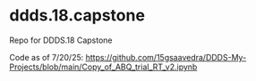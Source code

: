 # ddds.18.capstone
Repo for DDDS.18 Capstone

Code as of 7/20/25: https://github.com/15gsaavedra/DDDS-My-Projects/blob/main/Copy_of_ABQ_trial_RT_v2.ipynb
